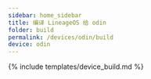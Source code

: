 ```yaml
---
sidebar: home_sidebar
title: 编译 LineageOS 给 odin
folder: build
permalink: /devices/odin/build
device: odin
---
```

{% include templates/device_build.md %}
